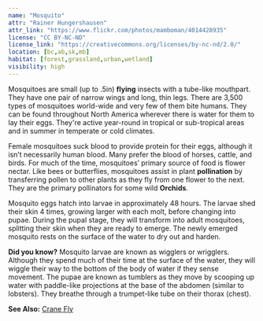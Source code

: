 ```yaml
---
name: "Mosquito"
attr: "Rainer Hungershausen"
attr_link: "https://www.flickr.com/photos/mamboman/4014428935"
license: "CC BY-NC-ND"
license_link: "https://creativecommons.org/licenses/by-nc-nd/2.0/"
location: [bc,ab,sk,mb]
habitat: [forest,grassland,urban,wetland]
visibility: high
---
```

Mosquitoes are small (up to .5in) **flying** insects with a tube-like mouthpart. They have one pair of narrow wings and long, thin legs. There are 3,500 types of mosquitoes world-wide and very few of them bite humans. They can be found throughout North America wherever there is water for them to lay their eggs. They're active year-round in tropical or sub-tropical areas and in summer in temperate or cold climates.

Female mosquitoes suck blood to provide protein for their eggs, although it isn’t necessarily human blood. Many prefer the blood of horses, cattle, and birds. For much of the time, mosquitoes’ primary source of food is flower nectar. Like bees or butterflies, mosquitoes assist in plant **pollination** by transferring pollen to other plants as they fly from one flower to the next. They are the primary pollinators for some wild **Orchids**.

Mosquito eggs hatch into larvae in approximately 48 hours. The larvae shed their skin 4 times, growing larger with each molt, before changing into pupae. During the pupal stage, they will transform into adult mosquitoes, splitting their skin when they are ready to emerge. The newly emerged mosquito rests on the surface of the water to dry out and harden.  

**Did you know?** Mosquito larvae are known as wigglers or wrigglers. Although they spend much of their time at the surface of the water, they will wiggle their way to the bottom of the body of water if they sense movement. The pupae are known as tumblers as they move by scooping up water with paddle-like projections at the base of the abdomen (similar to lobsters). They breathe through a trumpet-like tube on their thorax (chest).

**See Also:**
[Crane Fly](/insects/cranefly/)
